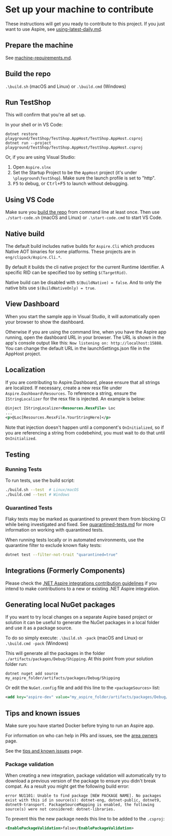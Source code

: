 # Set up your machine to contribute

These instructions will get you ready to contribute to this project. If you just want to use Aspire, see [using-latest-daily.md](using-latest-daily.md).

## Prepare the machine

See [machine-requirements.md](machine-requirements.md).

## Build the repo

`.\build.sh` (macOS and Linux) or `.\build.cmd` (Windows)

## Run TestShop

This will confirm that you're all set up.

In your shell or in VS Code:

```shell
dotnet restore playground/TestShop/TestShop.AppHost/TestShop.AppHost.csproj
dotnet run --project playground/TestShop/TestShop.AppHost/TestShop.AppHost.csproj
```

Or, if you are using Visual Studio:

1. Open `Aspire.slnx`
1. Set the Startup Project to be the `AppHost` project (it's under `\playground\TestShop`). Make sure the launch profile is set to "http".
1. <kbd>F5</kbd> to debug, or <kbd>Ctrl+F5</kbd> to launch without debugging.

## Using VS Code

Make sure you [build the repo](#build-the-repo) from command line at least once. Then use `./start-code.sh` (macOS and Linux) or `.\start-code.cmd` to start VS Code.

## Native build

The default build includes native builds for `Aspire.Cli` which produces Native AOT binaries for some platforms. These projects are in `eng/clipack/Aspire.Cli.*`.

By default it builds the cli native project for the current Runtime Identifier. A specific RID can be specified too by setting `$(TargetRid)`.

Native build can be disabled with `$(BuildNative) = false`. And to only the native bits use `$(BuildNativeOnly) = true`.

## View Dashboard

When you start the sample app in Visual Studio, it will automatically open your browser to show the dashboard.

Otherwise if you are using the command line, when you have the Aspire app running, open the dashboard URL in your browser. The URL is shown in the app's console output like this: `Now listening on: http://localhost:15888`. You can change the default URL in the launchSettings.json file in the AppHost project.

## Localization

If you are contributing to Aspire.Dashboard, please ensure that all strings are localized. If necessary,
create a new resx file under `Aspire.Dashboard\Resources`. To reference a string, ensure the `IStringLocalizer` for the resx file is
injected. An example is below:

```xml
@inject IStringLocalizer<Resources.ResxFile> Loc
...
<p>@Loc[Resources.ResxFile.YourStringHere]</p>
```

Note that injection doesn't happen until a component's `OnInitialized`, so if you are referencing a string from codebehind, you must wait to do that
until `OnInitialized`.

## Testing

### Running Tests

To run tests, use the build script:

```bash
./build.sh --test  # Linux/macOS
./build.cmd --test # Windows
```

### Quarantined Tests

Flaky tests may be marked as quarantined to prevent them from blocking CI while being investigated and fixed. See [quarantined-tests.md](quarantined-tests.md) for more information on working with quarantined tests.

When running tests locally or in automated environments, use the quarantine filter to exclude known flaky tests:

```bash
dotnet test --filter-not-trait "quarantined=true"
```

## Integrations (Formerly Components)

Please check the [.NET Aspire integrations contribution guidelines](../src/Components/README.md) if you intend to make contributions to a new or existing .NET Aspire integration.

## Generating local NuGet packages

If you want to try local changes on a separate Aspire based project or solution it can be useful to generate the NuGet packages
in a local folder and use it as a package source.

To do so simply execute:
`.\build.sh -pack` (macOS and Linux) or `.\build.cmd -pack` (Windows)

This will generate all the packages in the folder `./artifacts/packages/Debug/Shipping`. At this point from your solution folder run:

`dotnet nuget add source my_aspire_folder/artifacts/packages/Debug/Shipping`

Or edit the `NuGet.config` file and add this line to the `<packageSources>` list:

```xml
<add key="aspire-dev" value="my_aspire_folder/artifacts/packages/Debug/Shipping" />
```

## Tips and known issues

Make sure you have started Docker before trying to run an Aspire app.

For information on who can help in PRs and issues, see the [area owners](area-owners.md) page.

See the [tips and known issues](tips-and-known-issues.md) page.

### Package validation

When creating a new integration, package validation will automatically try to download a previous version of the package to ensure you didn't break compat. As a result you might get the following build error:

```shell
error NU1101: Unable to find package [NEW PACKAGE NAME]. No packages exist with this id in source(s): dotnet-eng, dotnet-public, dotnet9, dotnet9-transport. PackageSourceMapping is enabled, the following source(s) were not considered: dotnet-libraries.
```

To prevent this the new package needs this line to be added to the `.csproj`:

```xml
<EnablePackageValidation>false</EnablePackageValidation>
```
